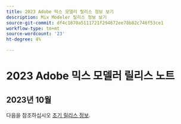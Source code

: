 ```yaml
---
title: 2023 Adobe 믹스 모델러 릴리스 정보 보기
description: Mix Modeler 릴리스 정보 보기
source-git-commit: df4c1870a5111721f294672ee78b82c746f53ce1
workflow-type: tm+mt
source-wordcount: '23'
ht-degree: 4%

---
```


# 2023 Adobe 믹스 모델러 릴리스 노트

## 2023년 10월

다음을 참조하십시오 [초기 릴리스 정보](latest.md).

